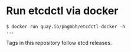 # Run etcdctl via docker

```
$ docker run quay.io/pngmbh/etcdctl-docker -h
...
```

Tags in this repository follow etcd releases.
